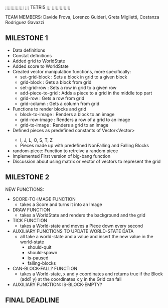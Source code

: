 ;;;;;;;;;;;;;;
;;; TETRIS ;;;
;;;;;;;;;;;;;;


TEAM MEMBERS:
Davide Frova, Lorenzo Guideri, Greta Miglietti, Costanza Rodriguez Gavazzi

MILESTONE 1
-----------------------------
- Data definitions
- Constat definitions
- Added grid to WorldState
- Added score to WorldState
- Created vector manipulation functions, more specifically:
    - set-grid-block : Sets a block in grid to a given block
    - grid-block : Gets a block from grid
    - set-grid-row : Sets a row in grid to a given row
    - add-piece-to-grid : Adds a piece to a grid in the middle top part
    - grid-row : Gets a row from grid
    - grid-column : Gets a column from grid
- Functions to render blocks and grid
    - block-to-image : Renders a block to an image
    - grid-row-image : Renders a row of a grid to an image
    - grid-to-image : Renders a grid to an image
- Defined pieces as predefined constants of Vector<Vector<Block>>
    - I, J, L, O, S, T, Z
    - Pieces made up with predefined NonFalling and Falling Blocks
- random-piece: Function to retreive a random piece
- Implemented First version of big-bang function
- Discussion about using matrix or vector of vectors to represent the grid

MILESTONE 2
-----------------------------
NEW FUNCTIONS:
- SCORE-TO-IMAGE FUNCTION
  - takes a Score and turns it into an Image
- DRAW FUNCTION
  - takes a WorldState and renders the background and the grid
- TICK FUNCTION
  - takes a World-state and moves a Piece down every second
- AUXILIARY FUNCTIONS TO UPDATE WORLD-STATE DATA
  - all take a world-state and a value and insert the new value in the world-state
    - should-quit
    - should-spawn
    - is-paused
    - falling-blocks
- CAN-BLOCK-FALL? FUNCTION
  - takes a World-state, x and y coordinates and returns true if the Block (add1 y) at the coordinates x y in the Grid can fall
- AUXILIARY FUNCTION: IS-BLOCK-EMPTY?


FINAL DEADLINE 
-----------------------------

